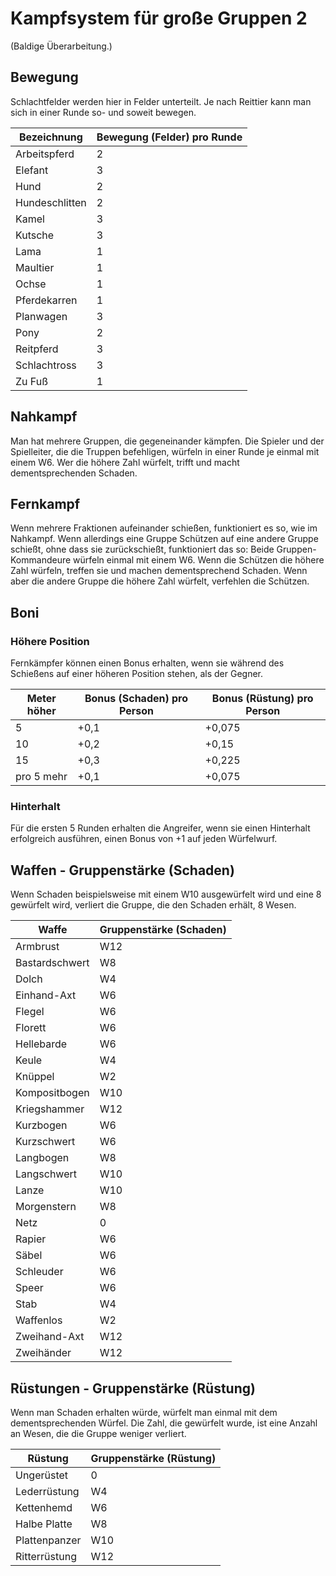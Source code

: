 # Kampfsystem für große Gruppen 2

(Baldige Überarbeitung.)

## Bewegung

Schlachtfelder werden hier in Felder unterteilt. Je nach Reittier kann man sich in einer Runde so- und soweit bewegen.

| Bezeichnung | Bewegung (Felder) pro Runde |
| - | - |
| Arbeitspferd | 2 |
| Elefant | 3 |
| Hund | 2 |
| Hundeschlitten | 2 |
| Kamel | 3 |
| Kutsche | 3 |
| Lama | 1 |
| Maultier | 1 |
| Ochse | 1 |
| Pferdekarren | 1 |
| Planwagen | 3 |
| Pony | 2 |
| Reitpferd | 3 |
| Schlachtross | 3 |
| Zu Fuß | 1 |

## Nahkampf

Man hat mehrere Gruppen, die gegeneinander kämpfen.
Die Spieler und der Spielleiter, die die Truppen befehligen, würfeln in einer Runde je einmal mit einem W6. Wer die höhere Zahl würfelt, trifft und macht dementsprechenden Schaden.

## Fernkampf

Wenn mehrere Fraktionen aufeinander schießen, funktioniert es so, wie im Nahkampf. Wenn allerdings eine Gruppe Schützen auf eine andere Gruppe schießt, ohne dass sie zurückschießt, funktioniert das so: Beide Gruppen-Kommandeure würfeln einmal mit einem W6. Wenn die Schützen die höhere Zahl würfeln, treffen sie und machen dementsprechend Schaden. Wenn aber die andere Gruppe die höhere Zahl würfelt, verfehlen die Schützen.

## Boni

### Höhere Position

Fernkämpfer können einen Bonus erhalten, wenn sie während des Schießens auf einer höheren Position stehen, als der Gegner.

| Meter höher | Bonus (Schaden) pro Person | Bonus (Rüstung) pro Person |
| - | - | - |
| 5 | +0,1 | +0,075 |
| 10 | +0,2 | +0,15 |
| 15 | +0,3 | +0,225 |
| pro 5 mehr | +0,1 | +0,075 |

### Hinterhalt

Für die ersten 5 Runden erhalten die Angreifer, wenn sie einen Hinterhalt erfolgreich ausführen, einen Bonus von +1 auf jeden Würfelwurf.

## Waffen - Gruppenstärke (Schaden)

Wenn Schaden beispielsweise mit einem W10 ausgewürfelt wird und eine 8 gewürfelt wird, verliert die Gruppe, die den Schaden erhält, 8 Wesen.

| Waffe | Gruppenstärke (Schaden) |
| - | - |
| Armbrust | W12 |
| Bastardschwert | W8 |
| Dolch | W4 |
| Einhand-Axt | W6 |
| Flegel | W6 |
| Florett | W6 |
| Hellebarde | W6 |
| Keule | W4 |
| Knüppel | W2 |
| Kompositbogen | W10 |
| Kriegshammer | W12 |
| Kurzbogen | W6 |
| Kurzschwert | W6 |
| Langbogen | W8 |
| Langschwert | W10 |
| Lanze | W10 |
| Morgenstern | W8 |
| Netz | 0 |
| Rapier | W6 |
| Säbel | W6 |
| Schleuder | W6 |
| Speer | W6 |
| Stab | W4 |
| Waffenlos | W2 |
| Zweihand-Axt | W12 |
| Zweihänder | W12 |

## Rüstungen - Gruppenstärke (Rüstung)

Wenn man Schaden erhalten würde, würfelt man einmal mit dem dementsprechenden Würfel. Die Zahl, die gewürfelt wurde, ist eine Anzahl an Wesen, die die Gruppe weniger verliert.

| Rüstung | Gruppenstärke (Rüstung) |
| - | - |
| Ungerüstet | 0 |
| Lederrüstung | W4 |
| Kettenhemd | W6 |
| Halbe Platte | W8 |
| Plattenpanzer | W10 |
| Ritterrüstung | W12 |

